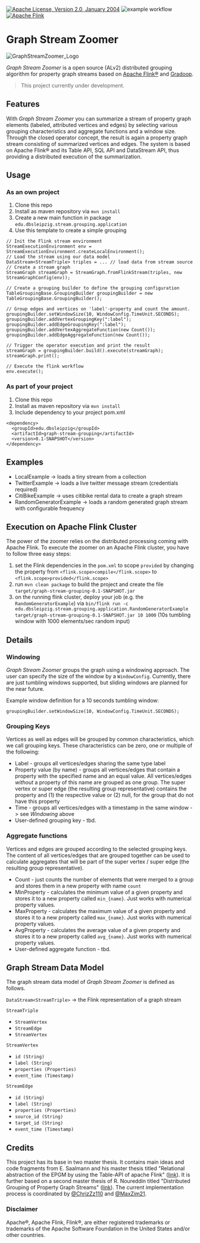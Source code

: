 [![Apache License, Version 2.0, January 2004](https://img.shields.io/github/license/apache/maven.svg?label=License)](https://www.apache.org/licenses/LICENSE-2.0)
![example workflow](https://github.com/github/docs/actions/workflows/maven.yml/badge.svg)
[![Apache Flink](https://img.shields.io/badge/Apache%20Flink-E6526F?style=for-the-badge&logo=Apache%20Flink&logoColor=white)](https://flink.apache.org)
# Graph Stream Zoomer
![GraphStreamZoomer_Logo](logo/GraphStreamZoomerLogo_small.png)


*Graph Stream Zoomer* is a open source (ALv2) distributed grouping algorithm for property graph streams based on 
[Apache Flink&reg;](https://flink.apache.org) and [Gradoop](https://github.com/dbs-leipzig/gradoop).

> This project currently under development.


## Features

With *Graph Stream Zoomer* you can summarize a stream of property graph elements (labeled, attributed 
vertices and edges) by selecting various grouping characteristics and 
aggregate functions and a window size. Through the closed operator concept, the result is again a property 
graph stream consisting of summarized vertices and edges. The system is based on Apache Flink&reg; and its 
Table API, SQL API and DataStream API, thus providing a distributed execution of the summarization.

## Usage

### As an own project
1. Clone this repo
2. Install as maven repository via `mvn install`
3. Create a new main function in package `edu.dbsleipzig.stream.grouping.application`
4. Use this template to create a simple grouping
````
// Init the Flink stream environment
StreamExecutionEnvironment env = StreamExecutionEnvironment.createLocalEnvironment();
// Load the stream using our data model
DataStream<StreamTriple> triples = ... // load data from stream source
// Create a stream graph
StreamGraph streamGraph = StreamGraph.fromFlinkStream(triples, new StreamGraphConfig(env));

// Create a grouping builder to define the grouping configuration
TableGroupingBase.GroupingBuilder groupingBuilder = new TableGroupingBase.GroupingBuilder();

// Group edges and vertices on 'label'-property and count the amount.
groupingBuilder.setWindowSize(10, WindowConfig.TimeUnit.SECONDS);
groupingBuilder.addVertexGroupingKey(":label");
groupingBuilder.addEdgeGroupingKey(":label");
groupingBuilder.addVertexAggregateFunction(new Count());
groupingBuilder.addEdgeAggregateFunction(new Count());

// Trigger the operator execution and print the result
streamGraph = groupingBuilder.build().execute(streamGraph);
streamGraph.print();

// Execute the flink workflow
env.execute();
````
### As part of your project
1. Clone this repo 
2. Install as maven repository via `mvn install`
3. Include dependency to your project pom.xml
```
<dependency>
  <groupId>edu.dbsleipzig</groupId>
  <artifactId>graph-stream-grouping</artifactId>
  <version>0.1-SNAPSHOT</version>
</dependency>
```

## Examples
* LocalExample -> loads a tiny stream from a collection
* TwitterExample -> loads a live twitter message stream (credentials required)
* CitiBikeExample -> uses citibike rental data to create a graph stream
* RandomGeneratorExample -> loads a random generated graph stream with configurable frequency

## Execution on Apache Flink Cluster

The power of the zoomer relies on the distributed processing coming with Apache Flink. To execute the 
zoomer on an Apache Flink cluster, you have to follow three easy steps:

1. set the Flink dependencies in the `pom.xml` to scope `provided` by changing the property from `<flink.scope>compile</flink.scope>` to `<flink.scope>provided</flink.scope>`
2. run `mvn clean package` to build the project and create the file `target/graph-stream-grouping-0.1-SNAPSHOT.jar`
3. on the running flink cluster, deploy your job (e.g. the `RandomGeneratorExample`) via 
`bin/flink run -c edu.dbsleipzig.stream.grouping.application.RandomGeneratorExample target/graph-stream-grouping-0.1-SNAPSHOT.jar 10 1000` (10s tumbling window with 1000 elements/sec random input)

## Details

### Windowing
*Graph Stream Zoomer* groups the graph using a windowing approach. The user can specify the size of the
window by a `WindowConfig`. Currently, there are just tumbling windows supported, but sliding windows are
planned for the near future.

Example window definition for a 10 seconds tumbling window:

`groupingBuilder.setWindowSize(10, WindowConfig.TimeUnit.SECONDS);`

### Grouping Keys
Vertices as well as edges will be grouped by common characteristics, which we call grouping keys. These
characteristics can be zero, one or multiple of the following:
* Label - groups all vertices/edges sharing the same type label
* Property value (by name) - groups all vertices/edges that contain a property with the specified name and
  an equal value. All vertices/edges _without_ a property of this name are grouped as one group. The super
  vertex or super edge (the resulting group representative) contains the property and (1) the respective
  value or (2) null, for the group that do not have this property
* Time - groups all vertices/edges with a timestamp in the same window -> see _Windowing_ above
* User-defined grouping key - tbd.

### Aggregate functions
Vertices and edges are grouped according to the selected grouping keys. The content of all vertices/edges
that are grouped together can be used to calculate aggregates that will be part of the super vertex /
super edge (the resulting group representative).
* Count - just counts the number of elements that were merged to a group and stores them in a new property
  with name `count`
* MinProperty - calculates the minimum value of a given property and stores it to a new property called
  `min_{name}`. Just works with numerical property values.
* MaxProperty - calculates the maximum value of a given property and stores it to a new property called
  `max_{name}`. Just works with numerical property values.
* AvgProperty - calculates the average value of a given property and stores it to a new property called
  `avg_{name}`. Just works with numerical property values.
* User-defined aggregate function - tbd.

## Graph Stream Data Model
The graph stream data model of *Graph Stream Zoomer* is defined as follows.

`DataStream<StreamTriple>` -> the Flink representation of a graph stream

`StreamTriple`
* `StreamVertex`
* `StreamEdge`
* `StreamVertex`

`StreamVertex`
* `id (String)`
* `label (String)`
* `properties (Properties)`
* `event_time (Timestamp)`

`StreamEdge`
* `id (String)`
* `label (String)`
* `properties (Properties)`
* `source_id (String)`
* `target_id (String)`
* `event_time (Timestamp)`

## Credits
This project has its base in two master thesis. It contains main ideas and code fragments from E. Saalmann 
and his master thesis titled "Relational abstraction of the EPGM by using the Table-API of apache Flink" 
([link](https://dbs.uni-leipzig.de/file/Masterarbeit_Saalmann.pdf)). It is further based on a second 
master thesis of R. Noureddin titled "Distributed Grouping of Property Graph Streams" 
([link](https://dbs.uni-leipzig.de/file/Master-Thesis-Rana-Noureddin.pdf)). The current implementation 
process is coordinated by [@ChrizZz110](https://github.com/ChrizZz110) and 
[@MaxZim21](https://github.com/MaxZim21).

### Disclaimer

Apache&reg;, Apache Flink, Flink&reg;, are either registered trademarks or trademarks of the Apache Software Foundation
in the United States and/or other countries.
